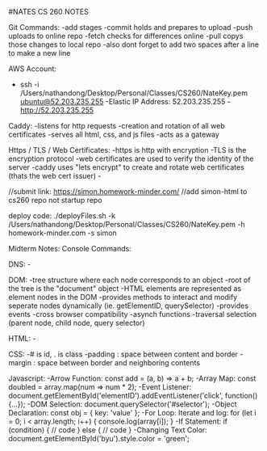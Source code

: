#NATES CS 260 NOTES

Git Commands:
    -add stages
    -commit holds and prepares to upload
    -push uploads to online repo
    -fetch checks for differences online
    -pull copys those changes to local repo
    -also dont forget to add two spaces after a line to make a new line

AWS Account:
- ssh -i /Users/nathandong/Desktop/Personal/Classes/CS260/NateKey.pem ubuntu@52.203.235.255
    -Elastic IP Address: 52.203.235.255
    -http://52.203.235.255

Caddy:
    -listens for http requests
    -creation and rotation of all web certificates
    -serves all html, css, and js files
    -acts as a gateway

Https / TLS / Web Certificates:
    -https is http with encryption
    -TLS is the encryption protocol
    -web certificates are used to verify the identity of the server
    -caddy uses "lets encrypt" to create and rotate web certificates (thats the web cert issuer)
    -

//submit link: https://simon.homework-minder.com/
//add simon-html to cs260 repo not startup repo


deploy code:
./deployFiles.sh -k /Users/nathandong/Desktop/Personal/Classes/CS260/NateKey.pem -h homework-minder.com -s simon


Midterm Notes:
Console Commands:

DNS:
    -

DOM:
    -tree structure where each node corresponds to an object
    -root of the tree is the "document" object
    -HTML elements are represented as element nodes in the DOM
    -provides methods to interact and modify seperate nodes dynamically (ie. getElementID, querySelector)
    -provides events
    -cross browser compatibility
    -asynch functions
    -traversal selection (parent node, child node, query selector)

HTML:
    -

CSS:
    -# is id, .<name> is class
    -padding : space between content and border
    -margin : space between border and neighboring contents

Javascript:
    -Arrow Function:
const add = (a, b) => a + b;
    -Array Map:
const doubled = array.map(num => num * 2);
    -Event Listener:
document.getElementById('elementID').addEventListener('click', function() {...});
    -DOM Selection:
document.querySelector('#selector');
    -Object Declaration:
const obj = { key: 'value' };
    -For Loop:
Iterate and log: for (let i = 0; i < array.length; i++) { console.log(array[i]); }
    -If Statement:
if (condition) { // code } else { // code }
    -Changing Text Color:
document.getElementById('byu').style.color = 'green';








    


